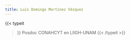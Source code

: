 ```yaml
---
title: Luis Domingo Martínez Vázquez
---
```


{{< typeit 
>}}
Posdoc CONAHCYT en LIIGH-UNAM
{{< /typeit >}}
